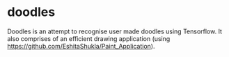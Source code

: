 # doodles

Doodles is an attempt to recognise user made doodles using Tensorflow.
It also comprises of an efficient drawing application (using https://github.com/EshitaShukla/Paint_Application).

